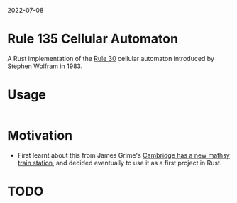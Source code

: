 2022-07-08
# Rule 135 Cellular Automaton
A Rust implementation of the [Rule 30](https://en.wikipedia.org/wiki/Rule_30) cellular automaton introduced by Stephen Wolfram in 1983.

# Usage
```
```

# Motivation
* First learnt about this from James Grime's [Cambridge has a new mathsy train station](https://youtu.be/aeyhnrZvQBE), and decided eventually to use it as a first project in Rust.

# TODO
